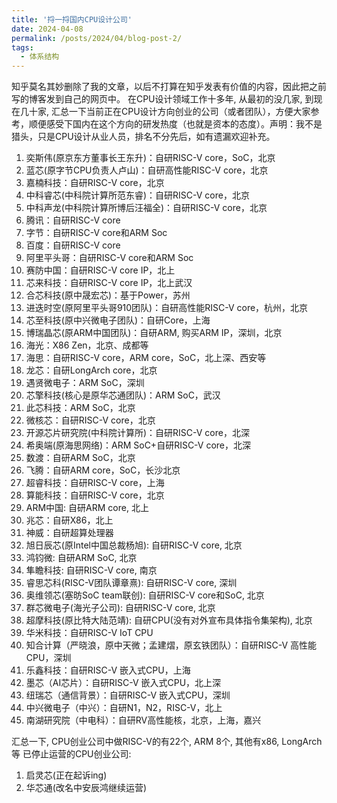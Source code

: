 ```yaml
---
title: '捋一捋国内CPU设计公司'
date: 2024-04-08
permalink: /posts/2024/04/blog-post-2/
tags:
  - 体系结构
---
```


知乎莫名其妙删除了我的文章，以后不打算在知乎发表有价值的内容，因此把之前写的博客发到自己的网页中。
在CPU设计领域工作十多年, 从最初的没几家, 到现在几十家, 汇总一下当前正在CPU设计方向创业的公司（或者团队），方便大家参考，顺便感受下国内在这个方向的研发热度（也就是资本的态度）。声明：我不是猎头，只是CPU设计从业人员，排名不分先后，如有遗漏欢迎补充。
1.	奕斯伟(原京东方董事长王东升)：自研RISC-V core，SoC，北京
2.	蓝芯(原字节CPU负责人卢山)：自研高性能RISC-V core，北京
3.	嘉楠科技：自研RISC-V core，北京
4.	中科睿芯(中科院计算所范东睿)：自研RISC-V core，北京
5.	中科声龙(中科院计算所博后汪福全)：自研RISC-V core，北京
6.	腾讯：自研RISC-V core
7.	字节：自研RISC-V core和ARM Soc
8.	百度：自研RISC-V core
9.	阿里平头哥：自研RISC-V core和ARM Soc
10.	赛防中国：自研RISC-V core IP，北上
11.	芯来科技：自研RISC-V core IP，北上武汉
12.	合芯科技(原中晟宏芯)：基于Power，苏州
13.	进迭时空(原阿里平头哥910团队)：自研高性能RISC-V core，杭州，北京
14.	芯至科技(原中兴微电子团队)：自研Core，上海
15.	博瑞晶芯(原ARM中国团队)：自研ARM, 购买ARM IP，深圳，北京
16.	海光：X86 Zen，北京、成都等
17.	海思：自研RISC-V core，ARM core，SoC，北上深、西安等
18.	龙芯：自研LongArch core，北京
19.	遇贤微电子：ARM SoC，深圳
20.	芯擎科技(核心是原华芯通团队)：ARM SoC，武汉
21.	此芯科技：ARM SoC，北京
22.	微核芯：自研RISC-V core，北京
23.	开源芯片研究院(中科院计算所)：自研RISC-V core，北深
24.	希奥端(原海思网络)：ARM SoC+自研RISC-V core，北深
25.	数渡：自研ARM SoC，北京
26.	飞腾：自研ARM core，SoC，长沙北京
27.	超睿科技：自研RISC-V core，上海
28.	算能科技：自研RISC-V core，北京
29.	ARM中国: 自研ARM core, 北上
30.	兆芯：自研X86，北上
31.	神威：自研超算处理器
32.	旭日辰芯(原Intel中国总裁杨旭): 自研RISC-V core, 北京
33.	鸿钧微: 自研ARM SoC, 北京
34.	隼瞻科技: 自研RISC-V core, 南京
35.	睿思芯科(RISC-V团队谭章熹): 自研RISC-V core, 深圳
36.	奥维领芯(塞昉SoC team联创): 自研RISC-V core和SoC, 北京
37.	群芯微电子(海光子公司): 自研RISC-V core, 北京
38.	超摩科技(原比特大陆范靖): 自研CPU(没有对外宣布具体指令集架构), 北京
39.	华米科技：自研RISC-V IoT CPU
40.	知合计算（严晓浪，原中天微；孟建熠，原玄铁团队）：自研RISC-V 高性能 CPU，深圳
41.	乐鑫科技：自研RISC-V 嵌入式CPU，上海
42.	墨芯（AI芯片）：自研RISC-V 嵌入式CPU，北上深
43.	纽瑞芯（通信背景）：自研RISC-V 嵌入式CPU，深圳
44. 中兴微电子（中兴）：自研N1，N2，RISC-V，北上
45. 南湖研究院（中电科）：自研RV高性能核，北京，上海，嘉兴

汇总一下, CPU创业公司中做RISC-V的有22个, ARM 8个, 其他有x86, LongArch等
已停止运营的CPU创业公司:
1.	启灵芯(正在起诉ing)
2.	华芯通(改名中安辰鸿继续运营)

